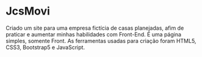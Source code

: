 # JcsMovi

<p> Criado um site para uma empresa fictícia de casas planejadas, afim de praticar e aumentar minhas habilidades com Front-End. É uma página simples, somente Front. As ferramentas usadas para criação foram HTML5, CSS3, Bootstrap5 e JavaScript.
